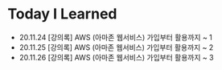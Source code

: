 # Today I Learned
- 20.11.24 [강의록] AWS (아마존 웹서비스) 가입부터 활용까지 ~ 1
- 20.11.25 [강의록] AWS (아마존 웹서비스) 가입부터 활용까지 ~ 2
- 20.11.26 [강의록] AWS (아마존 웹서비스) 가입부터 활용까지 ~ 3